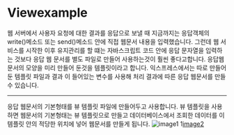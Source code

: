 Viewexample
================================

웹 서버에서 사용자 요청에 대한 결과를 응답으로 보낼 때 지금까지는 응답객체의 write()메소드 또는 send()메소드 안에 직접 웹문서 내용을 입력했습니다. 그런데 웹 서비스를 시작한 이후 유지관리를 할 떄는 자바스크립트 코드 안에 응답 문자열을 입력하는 것보다 응답 웹 문서를 별도 파일로 만들어 사용하는것이 훨씬 좋다고합니다. 응답웹문서의 모양을 미리 만들어 둔것을 템플릿이라고 합니다. 익스프레스에서는 따로 만들어 둔 템플릿 파일과 결과 이 들어있는 변수를 사용해 처리 결과에 따른 응답 웹문서를 만들 수 있습니다.

------------------------------

응답 웹문서의 기본형태를 뷰 템플릿 파일에 만들어두고 사용합니다. 뷰 템플릿을 사용하면 웹문서의 기본형태는 뷰 템플릿으로 만들고 데이터베이스에서 조회한 데이터를 이 템플릿 안의 적당한 위치에 넣어 웹문서를 만들게 됩니다.
![image1](http://drive.google.com/uc?export=view&id=1IPf2dEgKJWwiw-Fm6uC_sOzWu28CyUTd "image1")
1[image2](http://drive.google.com/uc?export=view&id=13-hNeWQS43HSv72LwumbDDne8I4MyIKU "image2")
